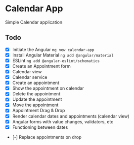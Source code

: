 # Calendar App

Simple Calendar application

## Todo

- [x] Initiate the Angular `ng new calendar-app`
- [x] Install Angular Material `ng add @angular/material`
- [x] ESLint `ng add @angular-eslint/schematics`
- [x] Create an Appointment form
- [x] Calendar view
- [x] Calendar service
- [x] Create an appointment
- [x] Show the appointment on calendar
- [x] Delete the appointment
- [x] Update the appointment
- [x] Move the appointment
- [x] Appointment Drag & Drop
- [x] Render calendar dates and appointments (calendar view)
- [x] Angular forms with value changes, validators, etc
- [x] Functioning between dates
- [-] Replace appointments on drop
